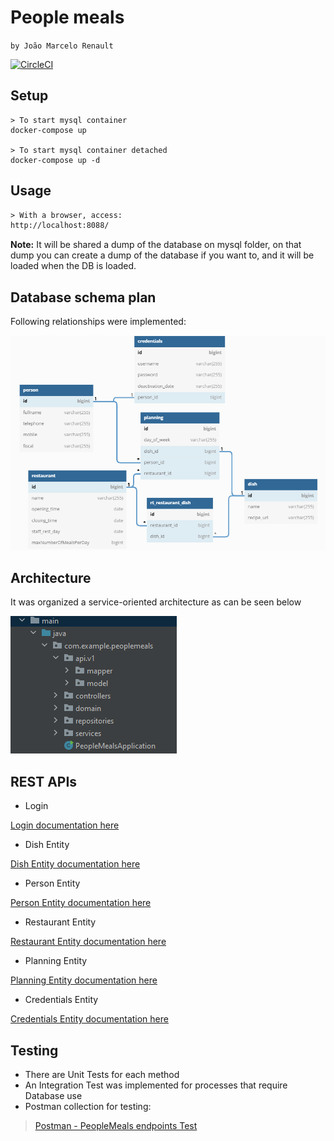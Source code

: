 # People meals

`by João Marcelo Renault`

[![CircleCI](https://dl.circleci.com/status-badge/img/gh/jucron/PeopleMeals/tree/master.svg?style=svg&circle-token=54174309f349bce553da6585d36efe2725d7905d)](https://dl.circleci.com/status-badge/redirect/gh/jucron/PeopleMeals/tree/master)

## Setup

```docker
> To start mysql container
docker-compose up

> To start mysql container detached
docker-compose up -d
```

## Usage
```html
> With a browser, access: 
http://localhost:8088/
```
**Note:** It will be shared a dump of the database on mysql folder, on that dump you can create a dump of the database if you want to, and it will be loaded when the DB is loaded.

## Database schema plan
Following relationships were implemented:

[//]: # (<img src="database_schema.png" width=75% height=75%>)
![img_1.png](img_1.png)

## Architecture

It was organized a service-oriented architecture as can be seen below

![img.png](img.png)

## REST APIs

* Login

[Login documentation here](https://documenter.getpostman.com/view/18570764/UzBvFNMw)

* Dish Entity

[Dish Entity documentation here](https://documenter.getpostman.com/view/18570764/UzBvFNMv)

* Person Entity

[Person Entity documentation here](https://documenter.getpostman.com/view/18570764/UzBvFNMy)

* Restaurant Entity

[Restaurant Entity documentation here](https://documenter.getpostman.com/view/18570764/UzBvFNN2)

* Planning Entity

[Planning Entity documentation here](https://documenter.getpostman.com/view/18570764/UzBvFNN3)

* Credentials Entity

[Credentials Entity documentation here](https://documenter.getpostman.com/view/18570764/UzBvFNHe)

## Testing

* There are Unit Tests for each method
* An Integration Test was implemented for processes that require Database use
* Postman collection for testing:

> [Postman - PeopleMeals endpoints Test](https://www.postman.com/jucron/workspace/peoplemeals-endpoints-test-joo-renault/overview)
